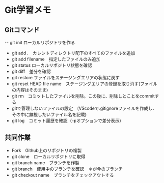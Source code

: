 # Git学習メモ
## Gitコマンド

-- git init ローカルリポジトリを作る
- git add .　カレントディレクトリ配下のすべてのファイルを追加
- git add filename　指定したファイルのみ追加
- git status ローカルリポジトリ状態を確認
- git diff　差分を確認
- git restore ファイルをステージングエリアの状態に戻す
- git reset HEAD file name　ステージングエリアの登録を取り消す(ファイルの内容はそのまま)
- git rm　コミットしたファイルを削除。この後に、削除しとことをcommitする
- gitで管理しないファイルの設定　(VScodeで.gitignoreファイルを作成し、その中に無視したいファイル名を記載)
- git log　コミット履歴を確認（-pオプションで差分表示）

## 共同作業
- Fork　Github上のリポジトリの複製
- git clone　ローカルリポジトリに取得
- git branch name　ブランチを作製
- git branch　使用中のブランチを確認　＊が今のブランチ
- git checkout name　ブランチをチェックアウトする